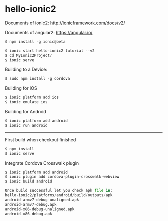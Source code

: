 # hello-ionic2

Documents of ionic2: http://ionicframework.com/docs/v2/

Documents of angular2: https://angular.io/

```python
$ npm install -g ionic@beta

$ ionic start hello-ionic2 tutorial --v2
$ cd MyIonic2Project/
$ ionic serve
```

Building to a Device:
```python
$ sudo npm install -g cordova
```
Building for iOS
```python
$ ionic platform add ios
$ ionic emulate ios
```
Building for Android
```python
$ ionic platform add android
$ ionic run android
```
---

First build when checkout finished
```python
$ npm install
$ ionic serve
```

Integrate Cordova Crosswalk plugin
```python
$ ionic platform add android
$ ionic plugin add cordova-plugin-crosswalk-webview
$ ionic build android

Once build successful let you check apk file in:
hello-ionic2/platforms/android/build/outputs/apk
android-armv7-debug-unaligned.apk
android-armv7-debug.apk
android-x86-debug-unaligned.apk
android-x86-debug.apk
```

